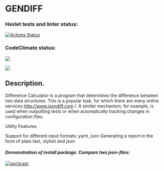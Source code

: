 # **GENDIFF**
### Hexlet tests and linter status:
[![Actions Status](https://github.com/AlexanderLarriva/python-project-50/workflows/hexlet-check/badge.svg)](https://github.com/AlexanderLarriva/python-project-50/actions)

### CodeClimate status:
<a href="https://codeclimate.com/github/AlexanderLarriva/python-project-50/maintainability"><img src="https://api.codeclimate.com/v1/badges/674d4361fdd8ba1ef0f7/maintainability" /></a>

<a href="https://codeclimate.com/github/AlexanderLarriva/python-project-50/test_coverage"><img src="https://api.codeclimate.com/v1/badges/674d4361fdd8ba1ef0f7/test_coverage" /></a>


## Description.

<font size = ”1”> Difference Calculator is a program that determines the difference between two data structures. This is a popular task, for which there are many online services http://www.jsondiff.com /. A similar mechanism, for example, is used when outputting tests or when automatically tracking changes in configuration files.

Utility Features:

Support for different input formats: yaml, json
Generating a report in the form of plain text, stylish and json

  #### *Demonstration of install package. Compare two json-files:*
  [![asciicast](https://asciinema.org/a/575519.svg)](https://asciinema.org/a/575519)

  
<!--Games are run on the command line by calling commands: **brain-even, brain-calc, brain-gcd, brain-prime, brain-progression**.
</font>

## Installation procedure.

### Setup:

Cloning a remote repository:

`git сlone https://github.com/AlexanderLarriva/python-project-49.git`

Using Makefile:
```bash
$ make install
$ make build
$ make package-install
```

The game is installed by the command:

`python3 -m pip install --user git+https://github.com/AlexanderLarriva/python-project-49.git`

Removed by the command:

`python3 -m pip uninstall hexlet-code`

#### *Demonstration of the installation and removal of the game:*
[![asciicast](https://asciinema.org/a/548973.svg)](https://asciinema.org/a/548973)-->